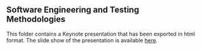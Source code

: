 ## Software Engineering and Testing Methodologies

This folder contains a Keynote presentation that has been exported in html format. The slide show of the presentation is available [here](https://swghosh.github.io/UG-Courses/STM-OSMS-Presentation/index.html).